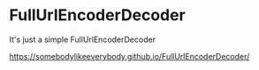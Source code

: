 # FullUrlEncoderDecoder
It's just a simple FullUrlEncoderDecoder

https://somebodylikeeverybody.github.io/FullUrlEncoderDecoder/
